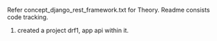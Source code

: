 Refer concept_django_rest_framework.txt for Theory. 
Readme consists code tracking. 

1) created a project drf1, app api within it. 